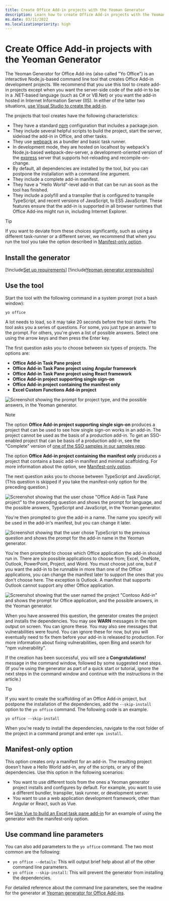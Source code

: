 ```yaml
---
title: Create Office Add-in projects with the Yeoman Generator
description: Learn how to create Office Add-in projects with the Yeoman generator for Office Add-ins.
ms.date: 03/11/2022
ms.localizationpriority: high
---
```


# Create Office Add-in projects with the Yeoman Generator

The Yeoman Generator for Office Add-ins (also called "Yo Office") is an interactive Node.js-based command line tool that creates Office Add-in development projects. We recommend that you use this tool to create add-in projects except when you want the server-side code of the add-in to be in a .NET-based language (such as C# or VB.Net) or you want the add-in hosted in Internet Information Server (IIS). In either of the latter two situations, [use Visual Studio to create the add-in](develop-add-ins-visual-studio.md).

The projects that tool creates have the following characteristics:

- They have a standard [npm](https://www.npmjs.com/) configuration that includes a package.json.
- They include several helpful scripts to build the project, start the server, sideload the add-in in Office, and other tasks.
- They use [webpack](https://webpack.js.org/) as a bundler and basic task runner.
- In development mode, they are hosted on localhost by webpack's Node.js-based webpack-dev-server, a development-oriented version of the [express](http://expressjs.com/) server that supports hot-reloading and recompile-on-change.
- By default, all dependencies are installed by the tool, but you can postpone the installation with a command line argument.
- They include a complete add-in manifest.
- They have a "Hello World"-level add-in that can be run as soon as the tool has finished.
- They include a polyfill and a transpiler that is configured to transpile TypeScript, and recent versions of JavaScript, to ES5 JavaScript. These features ensure that the add-in is supported in all browser runtimes that Office Add-ins might run in, including Internet Explorer.

> [!TIP]
> If you want to deviate from these choices significantly, such as using a different task-runner or a different server, we recommend that when you run the tool you take the option described in [Manifest-only option](#manifest-only-option).

## Install the generator

[!include[Set up requirements](../includes/set-up-dev-environment-beforehand.md)]
[!include[Yeoman generator prerequisites](../includes/quickstart-yo-prerequisites.md)]

## Use the tool

Start the tool with the following command in a system prompt (not a bash window):

```command&nbsp;line
yo office 
```

A lot needs to load, so it may take 20 seconds before the tool starts. The tool asks you a series of questions. For some, you just type an answer to the prompt. For others, you're given a list of possible answers. Select one using the arrow keys and then press the Enter key.

The first question asks you to choose between six types of projects. The options are:

- **Office Add-in Task Pane project**
- **Office Add-in Task Pane project using Angular framework**
- **Office Add-in Task Pane project using React framework**
- **Office Add-in project supporting single sign-on**
- **Office Add-in project containing the manifest only**
- **Excel Custom Functions Add-in project**

![Screenshot showing the prompt for project type, and the possible answers, in the Yeoman generator.](../images/yo-office-project-type-prompt.png)

> [!NOTE]
> The option **Office Add-in project supporting single sign-on** produces a project that can be used to see how single sign-on works in an add-in. The project cannot be used as the basis of a production add-in. To get an SSO-enabled project that can be basis of a production add-in, see the "Complete" version of [one of the SSO samples in our samples repo](https://github.com/OfficeDev/Office-Add-in-samples/tree/main/Samples/auth).
>
> The option **Office Add-in project containing the manifest only** produces a project that contains a basic add-in manifest and minimal scaffolding. For more information about the option, see [Manifest-only option](#manifest-only-option).

The next question asks you to choose between TypeScript and JavaScript. (This question is skipped if you take the manifest-only option for the preceding question.)

![Screenshot showing that the user chose "Office Add-in Task Pane project" to the preceding question and shows the prompt for language, and the possible answers, TypeScript and JavaScript, in the Yeoman generator.](../images/yo-office-language-prompt.png)

You're then prompted to give the add-in a name. The name you specify will be used in the add-in's manifest, but you can change it later.

![Screenshot showing that the user chose TypeScript to the previous question and shows the prompt for the add-in name in the Yeoman generator.](../images/yo-office-name-prompt.png)

You're then prompted to choose which Office application the add-in should run in. There are six possible applications to choose from; Excel, OneNote, Outlook, PowerPoint, Project, and Word. You must choose just one, but if you want the add-in to be runnable in more than one of the Office applications, you can change the manifest later to support the ones that you don't choose here. The exception is Outlook. A manifest that supports Outlook cannot support any other Office application.

![Screenshot showing that the user named the project "Contoso Add-in" and shows the prompt for Office application, and the possible answers, in the Yeoman generator.](../images/yo-office-host-prompt.png)

When you have answered this question, the generator creates the project and installs the dependencies. You may see **WARN** messages in the npm output on screen. You can ignore these. You may also see messages that vulnerabilities were found. You can ignore these for now, but you will eventually need to fix them before your add-in is released to production. For more information about fixing vulnerabilities, open Bing and search for "npm vulnerability".

If the creation has been successful, you will see a **Congratulations!** message in the command window, followed by some suggested next steps. (If you're using the generator as part of a quick start or tutorial, ignore the next steps in the command window and continue with the instructions in the article.)

> [!TIP]
> If you want to create the scaffolding of an Office Add-in project, but postpone the installation of the dependencies, add the `--skip-install` option to the `yo office` command. The following code is an example.
>
> ```command&nbsp;line
> yo office --skip-install
> ```
>
> When you're ready to install the dependencies, navigate to the root folder of the project in a command prompt and enter `npm install`.

## Manifest-only option

This option creates only a manifest for an add-in. The resulting project doesn't have a Hello World add-in, any of the scripts, or any of the dependencies. Use this option in the following scenarios:

- You want to use different tools from the ones a Yeoman generator project installs and configures by default. For example, you want to use a different bundler, transpiler, task runner, or development server.
- You want to use a web application development framework, other than Angular or React, such as Vue.

See [Use Vue to build an Excel task pane add-in](../quickstarts/excel-quickstart-vue.md) for an example of using the generator with the manifest-only option.

## Use command line parameters

You can also add parameters to the `yo office` command. The two most common are the following:

- `yo office --details`: This will output brief help about all of the other command line parameters.
- `yo office --skip-install`: This will prevent the generator from installing the dependencies.

For detailed reference about the command line parameters, see the readme for the generator at [Yeoman generator for Office Add-ins](https://github.com/officedev/generator-office).
